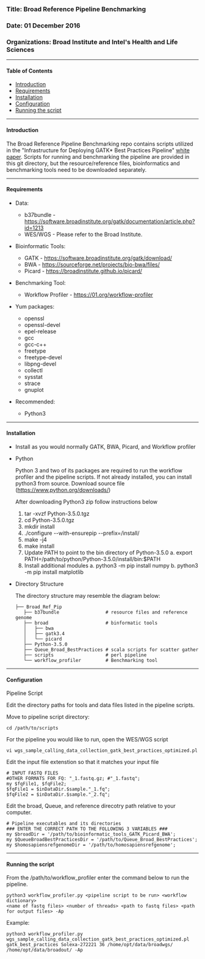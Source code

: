 
### Title: Broad Reference Pipeline Benchmarking                         
### Date: 01 December 2016                                               
### Organizations: Broad Institute and Intel's Health and Life Sciences   

-------------------------------------------------------------------------

#### Table of Contents

 * [Introduction](https://github.com/Intel-HLS/Reference-Design/blob/master/README.md#introduction)
 * [Requirements](https://github.com/Intel-HLS/Reference-Design/blob/master/README.md#requirements)
 * [Installation](https://github.com/Intel-HLS/Reference-Design/blob/master/README.md#installation)
 * [Configuration](https://github.com/Intel-HLS/Reference-Design/blob/master/README.md#configuration)
 * [Running the script](https://github.com/Intel-HLS/Reference-Design/blob/master/README.md#running-the-script)

-------------------------------------------------------------------------

#### Introduction 

The Broad Reference Pipeline Benchmarking repo contains scripts utilized 
in the "Infrastructure for Deploying GATK* Best Practices Pipeline" 
[white paper](http://www.intel.com/content/www/us/en/healthcare-it/solutions/documents/deploying-gatk-best-practices-paper.html). 
Scripts for running and benchmarking the pipeline are provided in 
this git directory, but the resource/reference files, bioinformatics and 
benchmarking tools need to be downloaded separately. 

-------------------------------------------------------------------------

#### Requirements

* Data:
  - b37bundle - https://software.broadinstitute.org/gatk/documentation/article.php?id=1213
  - WES/WGS - Please refer to the Broad Institute.
  
* Bioinformatic Tools:
  - GATK - https://software.broadinstitute.org/gatk/download/
  - BWA - https://sourceforge.net/projects/bio-bwa/files/
  - Picard - https://broadinstitute.github.io/picard/
  
* Benchmarking Tool:
  - Workflow Profiler - https://01.org/workflow-profiler

* Yum packages: 
  - openssl 
  - openssl-devel 
  - epel-release 
  - gcc
  - gcc-c++
  - freetype 
  - freetype-devel 
  - libpng-devel
  - collectl
  - sysstat
  - strace 
  - gnuplot
  
* Recommended:
   - Python3

-------------------------------------------------------------------------

#### Installation

* Install as you would normally GATK, BWA, Picard, and Workflow profiler

* Python 

   Python 3 and two of its packages are required to run the workflow profiler 
   and the pipeline scripts. If not already installed, you can install python3 
   from source. Download source file (https://www.python.org/downloads/)
   
   After downloading Python3 zip follow instructions below
	1. tar -xvzf Python-3.5.0.tgz
	2. cd Python-3.5.0.tgz
	3. mkdir install
	4. ./configure --with-ensurepip --prefix=<full path of current directory>/install/
	5. make -j4
	6. make install
	7. Update PATH to point to the bin directory of Python-3.5.0
	    a. export PATH=/path/to/python/Python-3.5.0/install/bin:$PATH 
	8.  Install additional modules
	    a. python3 -m pip install numpy
	    b. python3 -m pip install matplotlib
	    
* Directory Structure

   The directory structure may resemble the diagram below:
   ```
   ├── Broad_Ref_Pip
      ├── b37bundle                 # resource files and reference genome
      ├── broad                     # binformatic tools
      │   ├── bwa
      │   ├── gatk3.4
      │   └── picard
      ├── Python-3.5.0
      ├── Queue_Broad_BestPractices # scala scripts for scatter gather
      ├── scripts                   # perl pipeline
      └── workflow_profiler         # Benchmarking tool
   ```
   
-------------------------------------------------------------------------

#### Configuration 

Pipeline Script
   
   Edit the directory paths for tools and data files listed in the pipeline scripts.
   
   Move to pipeline script directory:
   ```
   cd /path/to/scripts
   ```
   
   For the pipeline you would like to run, open the WES/WGS script 
   ```
   vi wgs_sample_calling_data_collection_gatk_best_practices_optimized.pl
   ```
	
   Edit the input file extenstion so that it matches your input file
   ```
   # INPUT FASTQ FILES
   #OTHER FORMATS FOR FQ: "_1.fastq.gz; #"_1.fastq";
   my $fqFile1, $fqFile2;
   $fqFile1 = $inDataDir.$sample."_1.fq";
   $fqFile2 = $inDataDir.$sample."_2.fq";
   ```
   
   Edit the broad, Queue, and reference direcotry path relative to your computer.
   ```
   # Pipeline executables and its directories
   ### ENTER THE CORRECT PATH TO THE FOLLOWING 3 VARIABLES ###
   my $broadDir = '/path/to/bioinformatic_tools_GATK_Picard_BWA';
   my $QueueBroadBestPracticesDir = '/path/to/Queue_Broad_BestPractices';
   my $homosapiensrefgenomeDir = '/path/to/homosapiensrefgenome';
   ```
   
-------------------------------------------------------------------------

#### Running the script 

From the /path/to/workflow_profiler enter the command below to run the pipeline. 

```
python3 workflow_profiler.py <pipeline script to be run> <workflow dictionary> 
<name of fastq files> <number of threads> <path to fastq files> <path for output files> -Ap
```

Example:
```
python3 workflow_profiler.py wgs_sample_calling_data_collection_gatk_best_practices_optimized.pl 
gatk_best_practices Solexa-272221 36 /home/opt/data/broadwgs/ /home/opt/data/broadout/ -Ap
```
